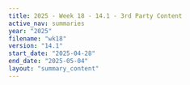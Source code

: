 ```yaml
---
title: 2025 - Week 18 - 14.1 - 3rd Party Content
active_nav: summaries
year: "2025"
filename: "wk18"
version: "14.1"
start_date: "2025-04-28"
end_date: "2025-05-04"
layout: "summary_content"
---
```

